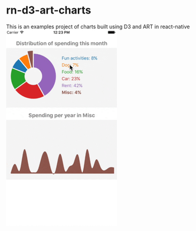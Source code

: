 # rn-d3-art-charts
This is an examples project of charts built using D3 and ART in react-native
![Alt text](/resources/screenshot.gif "Animated PieChart")
